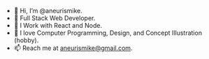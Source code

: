 - 👋 Hi, I’m @aneurismike.
- 👀 Full Stack Web Developer.
- 🌱 I Work with React and Node.
- 💞️ I love Computer Programming, Design, and Concept Illustration (hobby).
- 📫 Reach me at aneurismike@gmail.com.

<!---
aneurismike/aneurismike is a ✨ special ✨ repository because its `README.md` (this file) appears on your GitHub profile.
You can click the Preview link to take a look at your changes.
--->
